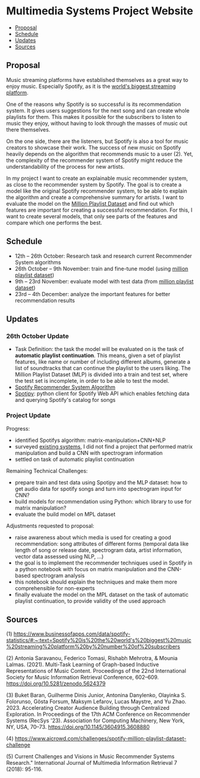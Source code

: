 # Multimedia Systems Project Website

- [Proposal](https://github.com/marja-w/mms-project-23/blob/main/README.md#proposal)
- [Schedule](https://github.com/marja-w/mms-project-23/blob/main/README.md#schedule)
- [Updates](https://github.com/marja-w/mms-project-23/blob/main/README.md#updates)
- [Sources](https://github.com/marja-w/mms-project-23/blob/main/README.md#sources)


## Proposal

Music streaming platforms have established themselves as a great way to enjoy music. Especially Spotify, as it is the [world's biggest streaming platform](https://www.businessofapps.com/data/spotify-statistics/#:~:text=Spotify%20is%20the%20world's%20biggest%20music%20streaming%20platform%20by%20number%20of%20subscribers ).


One of the reasons why Spotify is so successful is its recommendation system. It gives users suggestions for the next song and can create whole playlists for them. This makes it possible for the subscribers to listen to music they enjoy, without having to look through the masses of music out there themselves.


On the one side, there are the listeners, but Spotify is also a tool for music creators to showcase their work. The success of new music on Spotify heavily depends on the algorithm that recommends music to a user (2). Yet, the complexity of the recommender system of Spotify might reduce the understandability of the process for new artists.


In my project I want to create an explainable music recommender system, as close to the recommender system by Spotify. The goal is to create a model like the original Spotify recommender system, to be able to explain the algorithm and create a comprehensive summary for artists. I want to evaluate the model on the [Million Playlist Dataset](https://www.aicrowd.com/challenges/spotify-million-playlist-dataset-challenge) and find out which features are important for creating a successful recommendation. For this, I want to create several models, that only see parts of the features and compare which one performs the best.

## Schedule
- 12th – 26th October: Research task and research current Recommender System algorithms
- 26th October – 9th November: train and fine-tune model (using [million playlist dataset](https://www.aicrowd.com/challenges/spotify-million-playlist-dataset-challenge)) 
- 9th – 23rd November: evaluate model with test data (from [million playlist dataset](https://www.aicrowd.com/challenges/spotify-million-playlist-dataset-challenge)) 
- 23rd – 4th December: analyze the important features for better recommendation results 

## Updates

### 26th October Update

- Task Definition: the task the model will be evaluated on is the task of **automatic playlist continuation**. This means, given a set of playlist features, like name or number of including different albums, generate a list of soundtracks that can continue the playlist to the users liking. The Million Playlist Dataset (MLP) is divided into a train and test set, where the test set is incomplete, in order to be able to test the model.
- [Spotify Recommender System Algorithm](https://github.com/marja-w/mms-project-23/blob/main/spotify_recommender_system.md)
- [Spotipy](https://spotipy.readthedocs.io/en/2.16.1/): python client for Spotify Web API which enables fetching data and querying Spotify's catalog for songs

### Project Update

Progress:
- identified Spotifys algorithm: matrix-manipulation+CNN+NLP
- surveyed [existing systems](https://github.com/search?q=music%20recommandation&type=repositories), I did not find a project that performed matrix manipulation and build a CNN with spectrogram information
- settled on task of automatic playlist continuation

Remaining Technical Challenges:
- prepare train and test data using Spotipy and the MLP dataset: how to get audio data for spotify songs and turn into spectrogram input for CNN?
- build models for recommendation using Python: which library to use for matrix manipulation?
- evaluate the build model on MPL dataset

Adjustments requested to proposal:
- raise awareness about which media is used for creating a good recommendation: song attributes of different forms (temporal data like length of song or release date, spectrogram data, artist information, vector data assessed using NLP, ...)
- the goal is to implement the recommender techniques used in Spotify in a python notebook with focus on matrix manipulation and the CNN-based spectrogram analysis
- this notebook should explain the techniques and make them more comprehensible for non-experts
- finally evaluate the model on the MPL dataset on the task of automatic playlist continuation, to provide validity of the used approach

## Sources

(1) https://www.businessofapps.com/data/spotify-statistics/#:~:text=Spotify%20is%20the%20world's%20biggest%20music%20streaming%20platform%20by%20number%20of%20subscribers 

(2) Antonia Saravanou, Federico Tomasi, Rishabh Mehrotra, & Mounia Lalmas. (2021). Multi-Task Learning of Graph-based Inductive Representations of Music Content. Proceedings of the 22nd International Society for Music Information Retrieval Conference, 602–609. https://doi.org/10.5281/zenodo.5624379 

(3) Buket Baran, Guilherme Dinis Junior, Antonina Danylenko, Olayinka S. Folorunso, Gösta Forsum, Maksym Lefarov, Lucas Maystre, and Yu Zhao. 2023. Accelerating Creator Audience Building through Centralized Exploration. In Proceedings of the 17th ACM Conference on Recommender Systems (RecSys '23). Association for Computing Machinery, New York, NY, USA, 70–73. https://doi.org/10.1145/3604915.3608880 

(4) https://www.aicrowd.com/challenges/spotify-million-playlist-dataset-challenge 

(5) Current Challenges and Visions in Music Recommender Systems Research." International Journal of Multimedia Information Retrieval 7 (2018): 95-116.
